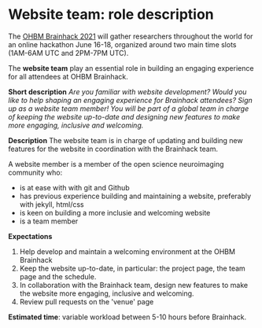 # Website team: role description

The [OHBM Brainhack 2021](https://ohbm.github.io/hackathon2021/) will gather researchers throughout
the world for an online hackathon June 16-18, organized around two main time slots (1AM-6AM UTC and 2PM-7PM UTC). 

The **website team** play an essential role in building an engaging experience for all attendees at
OHBM Brainhack.

**Short description**
*Are you familiar with website development? Would you like to help shaping an engaging experience for
Brainhack attendees? Sign up as a website team member! You will be part of a global team in charge
of keeping the website up-to-date and designing new features to make more engaging, inclusive and welcoming.*

**Description**
The website team is in charge of updating and building new features for the website in coordination
with the Brainhack team.

A website member is a member of the open science neuroimaging community who:
-   is at ease with with git and Github
-   has previous experience building and maintaining a website, preferably with jekyll, html/css
-   is keen on building a more inclusie and welcoming website
-   is a team member

**Expectations**
1. Help develop and maintain a welcoming environment at the OHBM Brainhack
2. Keep the website up-to-date, in particular: the project page, the team page and the schedule.
3. In collaboration with the Brainhack team, design new features to make the website more engaging,
inclusive and welcoming.
4. Review pull requests on the 'venue' page

**Estimated time**: variable workload between 5-10 hours before Brainhack.

